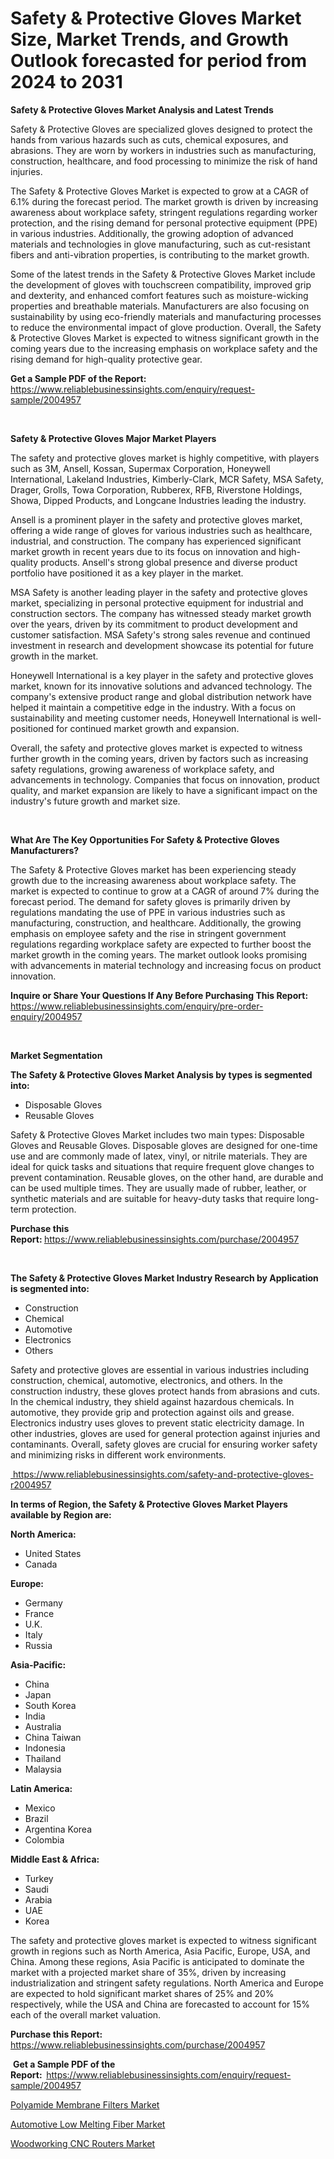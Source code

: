<p><h1>Safety & Protective Gloves Market Size, Market Trends, and Growth Outlook forecasted for period from 2024 to 2031</h1></p><p><strong>Safety & Protective Gloves Market Analysis and Latest Trends</strong></p>
<p><p>Safety & Protective Gloves are specialized gloves designed to protect the hands from various hazards such as cuts, chemical exposures, and abrasions. They are worn by workers in industries such as manufacturing, construction, healthcare, and food processing to minimize the risk of hand injuries.</p><p>The Safety & Protective Gloves Market is expected to grow at a CAGR of 6.1% during the forecast period. The market growth is driven by increasing awareness about workplace safety, stringent regulations regarding worker protection, and the rising demand for personal protective equipment (PPE) in various industries. Additionally, the growing adoption of advanced materials and technologies in glove manufacturing, such as cut-resistant fibers and anti-vibration properties, is contributing to the market growth.</p><p>Some of the latest trends in the Safety & Protective Gloves Market include the development of gloves with touchscreen compatibility, improved grip and dexterity, and enhanced comfort features such as moisture-wicking properties and breathable materials. Manufacturers are also focusing on sustainability by using eco-friendly materials and manufacturing processes to reduce the environmental impact of glove production. Overall, the Safety & Protective Gloves Market is expected to witness significant growth in the coming years due to the increasing emphasis on workplace safety and the rising demand for high-quality protective gear.</p></p>
<p><strong>Get a Sample PDF of the Report:&nbsp;</strong> <a href="https://www.reliablebusinessinsights.com/enquiry/request-sample/2004957">https://www.reliablebusinessinsights.com/enquiry/request-sample/2004957</a></p>
<p>&nbsp;</p>
<p><strong>Safety & Protective Gloves Major Market Players</strong></p>
<p><p>The safety and protective gloves market is highly competitive, with players such as 3M, Ansell, Kossan, Supermax Corporation, Honeywell International, Lakeland Industries, Kimberly-Clark, MCR Safety, MSA Safety, Drager, Grolls, Towa Corporation, Rubberex, RFB, Riverstone Holdings, Showa, Dipped Products, and Longcane Industries leading the industry.</p><p>Ansell is a prominent player in the safety and protective gloves market, offering a wide range of gloves for various industries such as healthcare, industrial, and construction. The company has experienced significant market growth in recent years due to its focus on innovation and high-quality products. Ansell's strong global presence and diverse product portfolio have positioned it as a key player in the market.</p><p>MSA Safety is another leading player in the safety and protective gloves market, specializing in personal protective equipment for industrial and construction sectors. The company has witnessed steady market growth over the years, driven by its commitment to product development and customer satisfaction. MSA Safety's strong sales revenue and continued investment in research and development showcase its potential for future growth in the market.</p><p>Honeywell International is a key player in the safety and protective gloves market, known for its innovative solutions and advanced technology. The company's extensive product range and global distribution network have helped it maintain a competitive edge in the industry. With a focus on sustainability and meeting customer needs, Honeywell International is well-positioned for continued market growth and expansion.</p><p>Overall, the safety and protective gloves market is expected to witness further growth in the coming years, driven by factors such as increasing safety regulations, growing awareness of workplace safety, and advancements in technology. Companies that focus on innovation, product quality, and market expansion are likely to have a significant impact on the industry's future growth and market size.</p></p>
<p>&nbsp;</p>
<p><strong>What Are The Key Opportunities For Safety & Protective Gloves Manufacturers?</strong></p>
<p><p>The Safety & Protective Gloves market has been experiencing steady growth due to the increasing awareness about workplace safety. The market is expected to continue to grow at a CAGR of around 7% during the forecast period. The demand for safety gloves is primarily driven by regulations mandating the use of PPE in various industries such as manufacturing, construction, and healthcare. Additionally, the growing emphasis on employee safety and the rise in stringent government regulations regarding workplace safety are expected to further boost the market growth in the coming years. The market outlook looks promising with advancements in material technology and increasing focus on product innovation.</p></p>
<p><strong>Inquire or Share Your Questions If Any Before Purchasing This Report:</strong> <a href="https://www.reliablebusinessinsights.com/enquiry/pre-order-enquiry/2004957">https://www.reliablebusinessinsights.com/enquiry/pre-order-enquiry/2004957</a></p>
<p>&nbsp;</p>
<p><strong>Market Segmentation</strong></p>
<p><strong>The Safety & Protective Gloves Market Analysis by types is segmented into:</strong></p>
<p><ul><li>Disposable Gloves</li><li>Reusable Gloves</li></ul></p>
<p><p>Safety & Protective Gloves Market includes two main types: Disposable Gloves and Reusable Gloves. Disposable gloves are designed for one-time use and are commonly made of latex, vinyl, or nitrile materials. They are ideal for quick tasks and situations that require frequent glove changes to prevent contamination. Reusable gloves, on the other hand, are durable and can be used multiple times. They are usually made of rubber, leather, or synthetic materials and are suitable for heavy-duty tasks that require long-term protection.</p></p>
<p><strong>Purchase this Report:&nbsp;</strong><a href="https://www.reliablebusinessinsights.com/purchase/2004957">https://www.reliablebusinessinsights.com/purchase/2004957</a></p>
<p>&nbsp;</p>
<p><strong>The Safety & Protective Gloves Market Industry Research by Application is segmented into:</strong></p>
<p><ul><li>Construction</li><li>Chemical</li><li>Automotive</li><li>Electronics</li><li>Others</li></ul></p>
<p><p>Safety and protective gloves are essential in various industries including construction, chemical, automotive, electronics, and others. In the construction industry, these gloves protect hands from abrasions and cuts. In the chemical industry, they shield against hazardous chemicals. In automotive, they provide grip and protection against oils and grease. Electronics industry uses gloves to prevent static electricity damage. In other industries, gloves are used for general protection against injuries and contaminants. Overall, safety gloves are crucial for ensuring worker safety and minimizing risks in different work environments.</p></p>
<p><a href="https://www.reliablebusinessinsights.com/safety-and-protective-gloves-r2004957">&nbsp;https://www.reliablebusinessinsights.com/safety-and-protective-gloves-r2004957</a></p>
<p><strong>In terms of Region, the Safety & Protective Gloves Market Players available by Region are:</strong></p>
<p>
    <p> <strong> North America: </strong>
        <ul>
            <li>United States</li>
            <li>Canada</li>
        </ul>
        </p> 
    <p> <strong> Europe: </strong>
        <ul>
            <li>Germany</li>
            <li>France</li>
            <li>U.K.</li>
            <li>Italy</li>
            <li>Russia</li>
        </ul>
        </p> 
    <p> <strong> Asia-Pacific: </strong>
        <ul>
            <li>China</li>
            <li>Japan</li>
            <li>South Korea</li>
            <li>India</li>
            <li>Australia</li>
            <li>China Taiwan</li>
            <li>Indonesia</li>
            <li>Thailand</li>
            <li>Malaysia</li>
        </ul>
        </p> 
    <p> <strong> Latin America: </strong>
        <ul>
            <li>Mexico</li>
            <li>Brazil</li>
            <li>Argentina Korea</li>
            <li>Colombia</li>
        </ul>
        </p> 
    <p> <strong> Middle East & Africa: </strong>
        <ul>
            <li>Turkey</li>
            <li>Saudi</li>
            <li>Arabia</li>
            <li>UAE</li>
            <li>Korea</li>
        </ul>
    </p>
    </p>
<p><p>The safety and protective gloves market is expected to witness significant growth in regions such as North America, Asia Pacific, Europe, USA, and China. Among these regions, Asia Pacific is anticipated to dominate the market with a projected market share of 35%, driven by increasing industrialization and stringent safety regulations. North America and Europe are expected to hold significant market shares of 25% and 20% respectively, while the USA and China are forecasted to account for 15% each of the overall market valuation.</p></p>
<p><strong>Purchase this Report: </strong><a href="https://www.reliablebusinessinsights.com/purchase/2004957">https://www.reliablebusinessinsights.com/purchase/2004957</a></p>
<p>&nbsp;<strong>Get a Sample PDF of the Report:&nbsp;&nbsp;</strong><a href="https://www.reliablebusinessinsights.com/enquiry/request-sample/2004957">https://www.reliablebusinessinsights.com/enquiry/request-sample/2004957</a></p>
<p><strong></strong></p>
<p><p><a href="https://github.com/nandosuryapratama/Market-Research-Report-List-1/blob/main/polyamide-membrane-filters-market.md">Polyamide Membrane Filters Market</a></p><p><a href="https://issuu.com/reportprime-2/docs/automotive-low-melting-fiber-market-size-2030.pptx">Automotive Low Melting Fiber Market</a></p><p><a href="https://github.com/hxuqpfvq95/Market-Research-Report-List-1/blob/main/woodworking-cnc-routers-market.md">Woodworking CNC Routers Market</a></p></p>